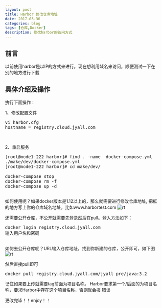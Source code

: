 ```yaml
---
layout: post
title: Harbor 修改仓库地址
date: 2017-03-30
categories: blog
tags: [仓库,Docker]
description: 修改harbor的访问方式
---
```



## 前言

以前使用harbor是以IP的方式来进行，现在想利用域名来访问，顺便测试一下在别的地方进行下载

## 具体介绍及操作

执行下面操作：

1、修改配置文件
<pre>
vi harbor.cfg
hostname = registry.cloud.jyall.com


</pre>
2、重启服务
<pre>
[root@node1-222 harbor]# find . -name  docker-compose.yml
./make/dev/docker-compose.yml
[root@node1-222 harbor]# cd make/dev/

docker-compose stop
docker-compose rm -f
docker-compose up -d

</pre>

如何使用呢？如果docker版本是1.12以上的，那么就需要进行修改仓库地址, 把框的地方写上你的仓库域名地址，比如www.harbortest.com
![rt](http://7xwp9m.com1.z0.glb.clouddn.com/Image.png_jixuege)

还需要公开仓库，不公开就需要先登录然后在pull。登入方法如下：

<pre>
docker login registry.cloud.jyall.com 
输入用户名和密码

</pre>
如何去公开仓库呢？URL输入仓库地址，找到你新建的仓库，公开即可，如下图
![rt](http://7xwp9m.com1.z0.glb.clouddn.com/写的.png_jixuege)

然后直接pull即可
<pre>
docker pull registry.cloud.jyall.com/jyall_pre/java:3.2
</pre>
记住如果要上传就需要tag前面为项目名称。
Harbor要求第一个/后面的为项目名称，要求Harbor中存在这个项目名称，否则就会报 错误

更改完毕！！enjoy！！

